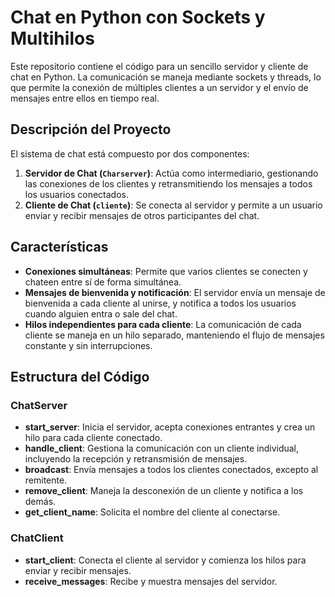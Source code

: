 # Chat en Python con Sockets y Multihilos

Este repositorio contiene el código para un sencillo servidor y cliente de chat en Python. La comunicación se maneja mediante sockets y threads, lo que permite la conexión de múltiples clientes a un servidor y el envío de mensajes entre ellos en tiempo real.

## Descripción del Proyecto

El sistema de chat está compuesto por dos componentes:
1. **Servidor de Chat (`Charserver`)**: Actúa como intermediario, gestionando las conexiones de los clientes y retransmitiendo los mensajes a todos los usuarios conectados.
2. **Cliente de Chat (`cliente`)**: Se conecta al servidor y permite a un usuario enviar y recibir mensajes de otros participantes del chat.

## Características

- **Conexiones simultáneas**: Permite que varios clientes se conecten y chateen entre sí de forma simultánea.
- **Mensajes de bienvenida y notificación**: El servidor envía un mensaje de bienvenida a cada cliente al unirse, y notifica a todos los usuarios cuando alguien entra o sale del chat.
- **Hilos independientes para cada cliente**: La comunicación de cada cliente se maneja en un hilo separado, manteniendo el flujo de mensajes constante y sin interrupciones.
  
## Estructura del Código

### ChatServer

- **start_server**: Inicia el servidor, acepta conexiones entrantes y crea un hilo para cada cliente conectado.
- **handle_client**: Gestiona la comunicación con un cliente individual, incluyendo la recepción y retransmisión de mensajes.
- **broadcast**: Envía mensajes a todos los clientes conectados, excepto al remitente.
- **remove_client**: Maneja la desconexión de un cliente y notifica a los demás.
- **get_client_name**: Solicita el nombre del cliente al conectarse.

### ChatClient

- **start_client**: Conecta el cliente al servidor y comienza los hilos para enviar y recibir mensajes.
- **receive_messages**: Recibe y muestra mensajes del servidor.

